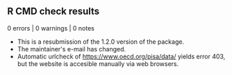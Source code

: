 ## R CMD check results

0 errors | 0 warnings | 0 notes

* This is a resubmission of the 1.2.0 version of the package.
* The maintainer's e-mail has changed.
* Automatic urlcheck of https://www.oecd.org/pisa/data/ yields error 403, but
the website is accesible manually via web browsers.
